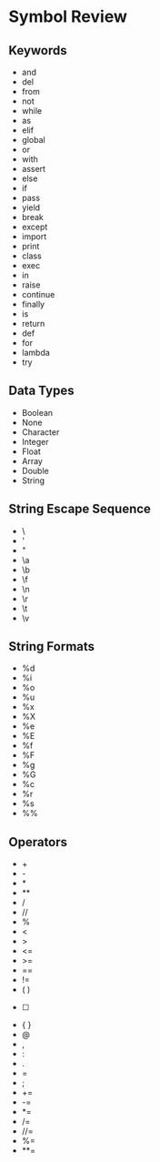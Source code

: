 # Symbol Review
## Keywords
- and
- del
- from
- not
- while
- as
- elif
- global
- or
- with
- assert
- else
- if
- pass
- yield
- break
- except
- import
- print
- class
- exec
- in
- raise
- continue
- finally
- is
- return
- def
- for
- lambda
- try

## Data Types
- Boolean
- None
- Character
- Integer
- Float
- Array
- Double
- String

## String Escape Sequence
- \\
- \'
- \"
- \a
- \b
- \f
- \n
- \r
- \t
- \v

## String Formats
- %d
- %i
- %o
- %u
- %x
- %X
- %e
- %E
- %f
- %F
- %g
- %G
- %c
- %r
- %s
- %%

## Operators
- \+
- \-
- \*
- **
- /
- //
- %
- <
- \>
- <=
- \>=
- ==
- !=
- ( )
- [ ]
- { }
- @
- ,
- :
- .
- =
- ;
- \+=
- \-=
- \*=
- /=
- //=
- %=
- \**=
